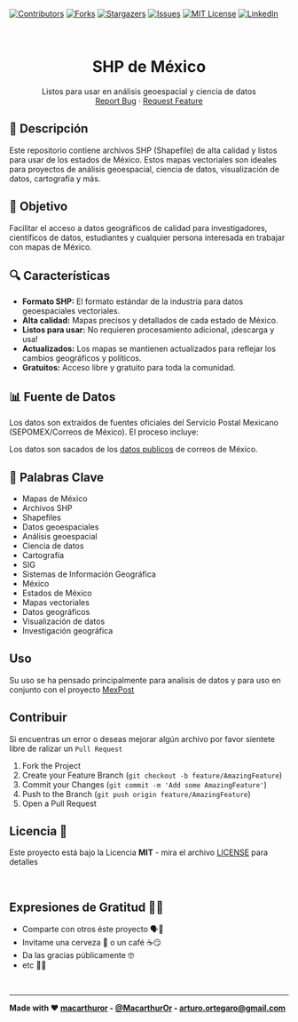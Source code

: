 <!-- PROJECT SHIELDS -->
[![Contributors][contributors-shield]][contributors-url]
[![Forks][forks-shield]][forks-url]
[![Stargazers][stars-shield]][stars-url]
[![Issues][issues-shield]][issues-url]
[![MIT License][license-shield]][license-url]
[![LinkedIn][linkedin-shield]][linkedin-url]



<!-- PROJECT LOGO -->
<br />
<p align="center">
  <h1 align="center">SHP de México</h1>

  <div align="center">
    <!-- <img align="center" src="./Logo.png" alt="Image Alt Text"> -->
  </div>

  <p align="center">
    Listos para usar en análisis geoespacial y ciencia de datos
    <br />
    <a href="https://github.com/open-mexico/Mexico-SHP/issues">Report Bug</a>
    ·
    <a href="https://github.com/open-mexico/Mexico-SHP/issues">Request Feature</a>
  </p>
</p>

## 📍 Descripción

Este repositorio contiene archivos SHP (Shapefile) de alta calidad y listos para usar de los estados de México. Estos mapas vectoriales son ideales para proyectos de análisis geoespacial, ciencia de datos, visualización de datos, cartografía y más.

## 🎯 Objetivo

Facilitar el acceso a datos geográficos de calidad para investigadores, científicos de datos, estudiantes y cualquier persona interesada en trabajar con mapas de México.

## 🔍 Características

- **Formato SHP:** El formato estándar de la industria para datos geoespaciales vectoriales.
- **Alta calidad:** Mapas precisos y detallados de cada estado de México.
- **Listos para usar:** No requieren procesamiento adicional, ¡descarga y usa!
- **Actualizados:** Los mapas se mantienen actualizados para reflejar los cambios geográficos y políticos.
- **Gratuitos:** Acceso libre y gratuito para toda la comunidad.

## 📊 Fuente de Datos

Los datos son extraídos de fuentes oficiales del Servicio Postal Mexicano (SEPOMEX/Correos de México). El proceso incluye:

Los datos son sacados de los [datos publicos](https://datos.gob.mx/busca/dataset/ubicacion-de-codigos-postales-en-mexico) de correos de México.

## 🔑 Palabras Clave
- Mapas de México
- Archivos SHP
- Shapefiles
- Datos geoespaciales
- Análisis geoespacial
- Ciencia de datos
- Cartografía
- SIG
- Sistemas de Información Geográfica
- México
- Estados de México
- Mapas vectoriales
- Datos geográficos
- Visualización de datos
- Investigación geográfica

## Uso

Su uso se ha pensado principalmente para analisis de datos y para uso en conjunto con el proyecto [MexPost](https://github.com/open-mexico/mexpost)

## Contribuir

Si encuentras un error o deseas mejorar algún archivo por favor sientete libre de ralizar un `Pull Request`

1. Fork the Project
2. Create your Feature Branch (`git checkout -b feature/AmazingFeature`)
3. Commit your Changes (`git commit -m 'Add some AmazingFeature'`)
4. Push to the Branch (`git push origin feature/AmazingFeature`)
5. Open a Pull Request


## Licencia 📄

Este proyecto está bajo la Licencia **MIT** - mira el archivo [LICENSE](LICENSE) para detalles

<br>

## Expresiones de Gratitud 🤗😻

* Comparte con otros éste proyecto 🗣📢
* Invitame una cerveza 🍺 o un café ☕😏
* Da las gracias públicamente 🤓
* etc 🤔🙃

<br>

---
**Made with ❤️  [macarthuror](https://github.com/macarthuror) - [@MacarthurOr](https://twitter.com/MacarthurOr) - arturo.ortegaro@gmail.com**


<!-- MARKDOWN LINKS & IMAGES -->
[contributors-shield]: https://img.shields.io/github/contributors/open-mexico/Mexico-SHP?style=flat-square
[contributors-url]: https://github.com/open-mexico/Mexico-SHP/graphs/contributors
[forks-shield]: https://img.shields.io/github/forks/open-mexico/Mexico-SHP?style=flat-square
[forks-url]: https://github.com/open-mexico/Mexico-SHP/network/members
[stars-shield]: https://img.shields.io/github/stars/open-mexico/Mexico-SHP?style=flat-square
[stars-url]: https://github.com/open-mexico/Mexico-SHP/stargazers
[issues-shield]: https://img.shields.io/github/issues/open-mexico/Mexico-SHP?style=flat-square
[issues-url]: https://github.com/open-mexico/Mexico-SHP/issues
[license-shield]: https://img.shields.io/github/license/open-mexico/Mexico-SHP?style=flat-square
[license-url]: https://github.com/open-mexico/Mexico-SHP/blob/master/LICENSE
[linkedin-shield]: https://img.shields.io/badge/-LinkedIn-black.svg?style=flat-square&logo=linkedin&colorB=555
[linkedin-url]: https://mx.linkedin.com/in/ortegaarturo
